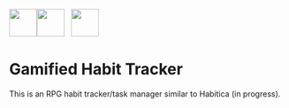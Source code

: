 ---
---
<img src="https://www.python.org/static/community_logos/python-logo-generic.svg" height="50px"><img src="https://static.djangoproject.com/img/logos/django-logo-negative.svg" height="50px">&nbsp;&nbsp; <img src="https://dev-to-uploads.s3.amazonaws.com/i/1wwdyw5de8avrdkgtz5n.png" height="50px">

# Gamified Habit Tracker
This is an RPG habit tracker/task manager similar to Habitica (in progress). 
